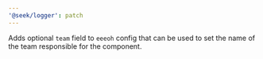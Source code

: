 ```yaml
---
'@seek/logger': patch
---
```


Adds optional `team` field to `eeeoh` config that can be used to set the name of the team responsible for the component.
